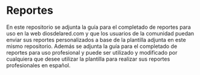 # Reportes
En este repositorio se adjunta la guía para el completado de reportes para uso en la web diosdelared.com y que los usuarios de la comunidad puedan enviar sus reportes personalizados a base de la plantilla adjunta en este mismo repositorio.
Además se adjunta la guía para el completado de reportes para uso profesional y puede ser utilizado y modificado por cualquiera que desee utilizar la plantilla para realizar sus reportes profesionales en español.
